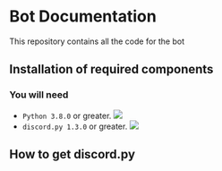 # Bot Documentation
This repository contains all the code for the bot


## Installation of required components

### You will need
- `Python 3.8.0` or greater. <a href='https://www.python.org/downloads/'><img src='https://raster.shields.io/badge/Download-Python-brightgreen.png'></a>
- `discord.py 1.3.0` or greater.  <a href='#how-to-get-discordpy'><img src='https://raster.shields.io/badge/How%20to%20install-discord.py-blue.png'></a>


## How to get **discord.py**
